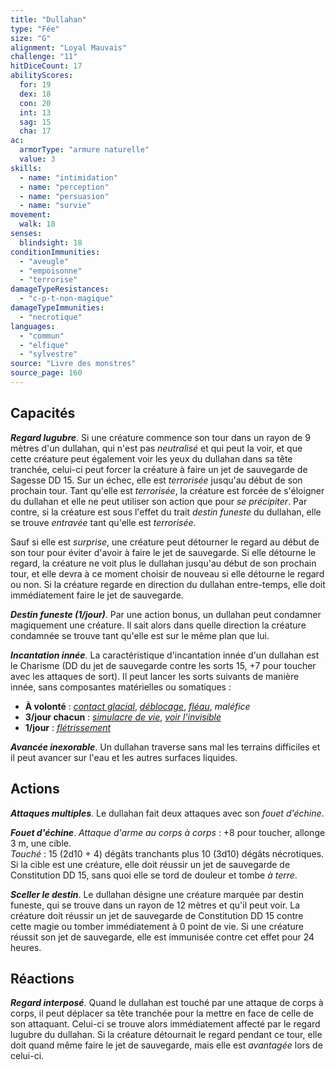 ```yaml
---
title: "Dullahan"
type: "Fée"
size: "G"
alignment: "Loyal Mauvais"
challenge: "11"
hitDiceCount: 17
abilityScores:
  for: 19
  dex: 18
  con: 20
  int: 13
  sag: 15
  cha: 17
ac:
  armorType: "armure naturelle"
  value: 3
skills:
  - name: "intimidation"
  - name: "perception"
  - name: "persuasion"
  - name: "survie"
movement:
  walk: 18
senses:
  blindsight: 18
conditionImmunities:
  - "aveugle"
  - "empoisonne"
  - "terrorise"
damageTypeResistances:
  - "c-p-t-non-magique"
damageTypeImmunities:
  - "necrotique"
languages:
  - "commun"
  - "elfique"
  - "sylvestre"
source: "Livre des monstres"
source_page: 160
---
```

## Capacités
_**Regard lugubre**_. Si une créature commence son tour dans un rayon de 9 mètres d'un dullahan, qui n'est pas _neutralisé_ et qui peut la voir, et que cette créature peut également voir les yeux du dullahan dans sa tête tranchée, celui-ci peut forcer la créature à faire un jet de sauvegarde de Sagesse DD 15. Sur un échec, elle est _terrorisée_ jusqu'au début de son prochain tour. Tant qu'elle est _terrorisée_, la créature est forcée de s'éloigner du dullahan et elle ne peut utiliser son action que pour _se précipiter_. Par contre, si la créature est sous l'effet du trait _destin funeste_ du dullahan, elle se trouve _entravée_ tant qu'elle est _terrorisée_.

Sauf si elle est _surprise_, une créature peut détourner le regard au début de son tour pour éviter d'avoir à faire le jet de sauvegarde. Si elle détourne le regard, la créature ne voit plus le dullahan jusqu'au début de son prochain tour, et elle devra à ce moment choisir de nouveau si elle détourne le regard ou non. Si la créature regarde en direction du dullahan entre-temps, elle doit immédiatement faire le jet de sauvegarde.

_**Destin funeste (1/jour)**_. Par une action bonus, un dullahan peut condamner magiquement une créature. Il sait alors dans quelle direction la créature condamnée se trouve tant qu'elle est sur le même plan que lui.

_**Incantation innée**_. La caractéristique d'incantation innée d'un dullahan est le Charisme (DD du jet de sauvegarde contre les sorts 15, +7 pour toucher avec les attaques de sort). Il peut lancer les sorts suivants de manière innée, sans composantes matérielles ou somatiques :
* **À volonté** : [_contact glacial_](/grimoire/contact-glacial), [_déblocage_](/grimoire/deblocage), [_fléau_](/grimoire/fleau), _maléfice_
* **3/jour chacun** : [_simulacre de vie_](/grimoire/simulacre-de-vie), [_voir l'invisible_](/grimoire/voir-l-invisible)
* **1/jour** : [_flétrissement_](/grimoire/fletrissement)

_**Avancée inexorable**_. Un dullahan traverse sans mal les terrains difficiles et il peut avancer sur l'eau et les autres surfaces liquides.

## Actions
_**Attaques multiples**_. Le dullahan fait deux attaques avec son _fouet d'échine_.

_**Fouet d'échine**_. _Attaque d'arme au corps à corps_ : +8 pour toucher, allonge 3 m, une cible.  
_Touché_ : 15 (2d10 + 4) dégâts tranchants plus 10 (3d10) dégâts nécrotiques. Si la cible est une créature, elle doit réussir un jet de sauvegarde de Constitution DD 15, sans quoi elle se tord de douleur et tombe _à terre_.

_**Sceller le destin**_. Le dullahan désigne une créature marquée par destin funeste, qui se trouve dans un rayon de 12 mètres et qu'il peut voir. La créature doit réussir un jet de sauvegarde de Constitution DD 15 contre cette magie ou tomber immédiatement à 0 point de vie. Si une créature réussit son jet de sauvegarde, elle est immunisée contre cet effet pour 24 heures.

## Réactions
_**Regard interposé**_. Quand le dullahan est touché par une attaque de corps à corps, il peut déplacer sa tête tranchée pour la mettre en face de celle de son attaquant. Celui-ci se trouve alors immédiatement affecté par le regard lugubre du dullahan. Si la créature détournait le regard pendant ce tour, elle doit quand même faire le jet de sauvegarde, mais elle est _avantagée_ lors de celui-ci.
